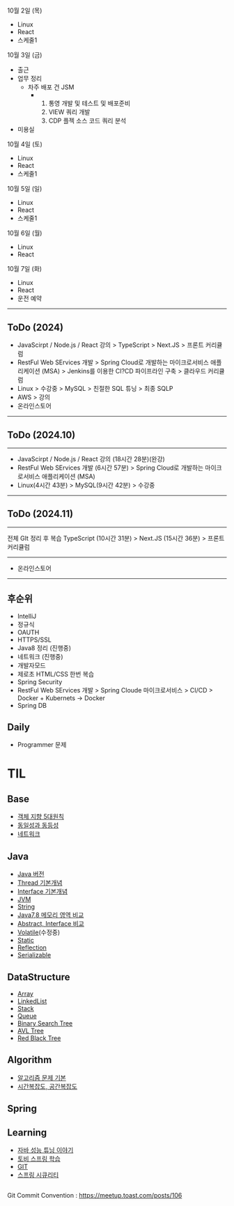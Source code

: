 ##

10월 2일 (목)
- Linux
- React
- 스케줄1

10월 3일 (금)
- 출근
- 업무 정리
  - 차주 배포 건 JSM
    - 1. 통영 개발 및 테스트 및 배포준비
      2. VIEW 쿼리 개발
      3. CDP 플젝 소스 코드 쿼리 분석
- 미용실

10월 4일 (토)
- Linux
- React
- 스케줄1

10월 5일 (일)
- Linux
- React
- 스케줄1
 
10월 6일 (월) 
- Linux
- React

10월 7일 (화)
- Linux
- React
- 운전 예약






---------------------------------------------------------------------------------------------
## ToDo (2024)
* JavaScirpt / Node.js / React 강의 > TypeScript > Next.JS > 프론트 커리큘럼
* RestFul Web SErvices 개발 > Spring Cloud로 개발하는 마이크로서비스 애플리케이션 (MSA) > Jenkins를 이용한 CI?CD 파이프라인 구축 > 클라우드 커리큘럼 
* Linux > 수강중 > MySQL > 친절한 SQL 튜닝 > 최종 SQLP
* AWS > 강의
* 온라인스토어 
---------------------------------------------------------------------------------------------
## ToDo (2024.10)
---------------------------------------------------------------------------------------------
* JavaScirpt / Node.js / React 강의 (18시간 28분)(완강) 
* RestFul Web SErvices 개발 (6시간 57분) >  Spring Cloud로 개발하는 마이크로서비스 애플리케이션 (MSA) 
* Linux(4시간 43분) > MySQL(9시간 42분) > 수강중 
---------------------------------------------------------------------------------------------
## ToDo (2024.11)
---------------------------------------------------------------------------------------------

전체 GIt 정리 후 복습
TypeScript (10시간 31분) > Next.JS (15시간 36분) > 프론트 커리큘럼

---------------------------------------------------------------------------------------------

* 온라인스토어 
---------------------------------------------------------------------------------------------
## 후순위
* IntelliJ
* 정규식
* OAUTH
* HTTPS/SSL
* Java8 정리 (진행중)
* 네트워크 (진행중)
* 개발자모드
* 제로초 HTML/CSS 한번 복습
* Spring Security
* RestFul Web SErvices 개발 > Spring Cloude 마이크로서비스 > CI/CD > Docker + Kubernets -> Docker
* Spring DB
  
## Daily 
  - Programmer 문제





# TIL

## Base
* [객체 지향 5대원칙](01.Base/Solid.md)
* [동일성과 동등성](01.Base/Identical_Equality.md)
* [네트워크](01.Base/Network/)

## Java
* [Java 버전](02.Java/Java_Version.md)
* [Thread 기본개념](02.Java/Thread.md)
* [Interface 기본개념](02.Java/Interface.md)
* [JVM](02.Java/JVM.md)
* [String](02.Java/String.md)
* [Java7,8 메모리 영역 비교](02.Java/Java7_Java8_Memory.md)
* [Abstract, Interface 비교](02.Java/Abstract_Interface.md)
* [Volatile](02.Java/Volatile.md)(수정중)
* [Static](02.Java/Static.md)
* [Reflection](02.Java/Reflection.md)
* [Serializable](02.Java/Serializable.md)

## DataStructure
* [Array](03.DataStructure/Array.md)
* [LinkedList](03.DataStructure/LinkedList.md)
* [Stack](03.DataStructure/Stack.md)
* [Queue](03.DataStructure/Queue.md)
* [Binary Search Tree](03.DataStructure/BinarySearchTree.md)
* [AVL Tree](03.DataStructure/AVLTree.md)
* [Red Black Tree](03.DataStructure/RedBlackTree.md)

## Algorithm
* [알고리즘 문제 기본](04.Algorithm/Basic/)
* [시간복잡도, 공간복잡도](04.Algorithm/TimeSpaceComplexity.md)

## Spring

## Learning

* [자바 성능 튜닝 이야기](06.Learning/JavaTuning)
* [토비 스프링 학습](06.Learning/TobySpring)
* [GIT](06.Learning/GIT)
* [스프링 시큐리티](06.Learning/SpringSecurity)

## 

Git Commit Convention : https://meetup.toast.com/posts/106
